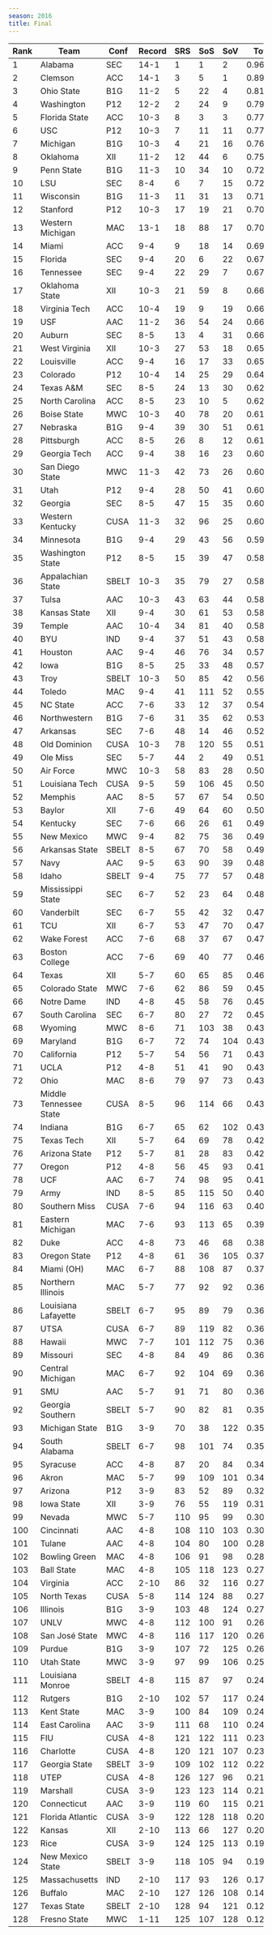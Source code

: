 ```yaml
---
season: 2016
title: Final
---
```

<table class="display"><thead><tr><th>Rank</th><th>Team</th><th>Conf</th><th>Record</th><th>SRS</th><th>SoS</th><th>SoV</th><th>Total</th></tr></thead><tbody>
<tr><td>1</td><td>Alabama</td><td>SEC</td><td>14-1</td><td>1</td><td>1</td><td>2</td><td>0.96480</td></tr>
<tr><td>2</td><td>Clemson</td><td>ACC</td><td>14-1</td><td>3</td><td>5</td><td>1</td><td>0.89852</td></tr>
<tr><td>3</td><td>Ohio State</td><td>B1G</td><td>11-2</td><td>5</td><td>22</td><td>4</td><td>0.81356</td></tr>
<tr><td>4</td><td>Washington</td><td>P12</td><td>12-2</td><td>2</td><td>24</td><td>9</td><td>0.79963</td></tr>
<tr><td>5</td><td>Florida State</td><td>ACC</td><td>10-3</td><td>8</td><td>3</td><td>3</td><td>0.77797</td></tr>
<tr><td>6</td><td>USC</td><td>P12</td><td>10-3</td><td>7</td><td>11</td><td>11</td><td>0.77251</td></tr>
<tr><td>7</td><td>Michigan</td><td>B1G</td><td>10-3</td><td>4</td><td>21</td><td>16</td><td>0.76301</td></tr>
<tr><td>8</td><td>Oklahoma</td><td>XII</td><td>11-2</td><td>12</td><td>44</td><td>6</td><td>0.75764</td></tr>
<tr><td>9</td><td>Penn State</td><td>B1G</td><td>11-3</td><td>10</td><td>34</td><td>10</td><td>0.72859</td></tr>
<tr><td>10</td><td>LSU</td><td>SEC</td><td>8-4</td><td>6</td><td>7</td><td>15</td><td>0.72566</td></tr>
<tr><td>11</td><td>Wisconsin</td><td>B1G</td><td>11-3</td><td>11</td><td>31</td><td>13</td><td>0.71091</td></tr>
<tr><td>12</td><td>Stanford</td><td>P12</td><td>10-3</td><td>17</td><td>19</td><td>21</td><td>0.70950</td></tr>
<tr><td>13</td><td>Western Michigan</td><td>MAC</td><td>13-1</td><td>18</td><td>88</td><td>17</td><td>0.70131</td></tr>
<tr><td>14</td><td>Miami</td><td>ACC</td><td>9-4</td><td>9</td><td>18</td><td>14</td><td>0.69079</td></tr>
<tr><td>15</td><td>Florida</td><td>SEC</td><td>9-4</td><td>20</td><td>6</td><td>22</td><td>0.67792</td></tr>
<tr><td>16</td><td>Tennessee</td><td>SEC</td><td>9-4</td><td>22</td><td>29</td><td>7</td><td>0.67214</td></tr>
<tr><td>17</td><td>Oklahoma State</td><td>XII</td><td>10-3</td><td>21</td><td>59</td><td>8</td><td>0.66796</td></tr>
<tr><td>18</td><td>Virginia Tech</td><td>ACC</td><td>10-4</td><td>19</td><td>9</td><td>19</td><td>0.66749</td></tr>
<tr><td>19</td><td>USF</td><td>AAC</td><td>11-2</td><td>36</td><td>54</td><td>24</td><td>0.66407</td></tr>
<tr><td>20</td><td>Auburn</td><td>SEC</td><td>8-5</td><td>13</td><td>4</td><td>31</td><td>0.66235</td></tr>
<tr><td>21</td><td>West Virginia</td><td>XII</td><td>10-3</td><td>27</td><td>53</td><td>18</td><td>0.65871</td></tr>
<tr><td>22</td><td>Louisville</td><td>ACC</td><td>9-4</td><td>16</td><td>17</td><td>33</td><td>0.65341</td></tr>
<tr><td>23</td><td>Colorado</td><td>P12</td><td>10-4</td><td>14</td><td>25</td><td>29</td><td>0.64225</td></tr>
<tr><td>24</td><td>Texas A&M</td><td>SEC</td><td>8-5</td><td>24</td><td>13</td><td>30</td><td>0.62828</td></tr>
<tr><td>25</td><td>North Carolina</td><td>ACC</td><td>8-5</td><td>23</td><td>10</td><td>5</td><td>0.62333</td></tr>
<tr><td>26</td><td>Boise State</td><td>MWC</td><td>10-3</td><td>40</td><td>78</td><td>20</td><td>0.61591</td></tr>
<tr><td>27</td><td>Nebraska</td><td>B1G</td><td>9-4</td><td>39</td><td>30</td><td>51</td><td>0.61132</td></tr>
<tr><td>28</td><td>Pittsburgh</td><td>ACC</td><td>8-5</td><td>26</td><td>8</td><td>12</td><td>0.61060</td></tr>
<tr><td>29</td><td>Georgia Tech</td><td>ACC</td><td>9-4</td><td>38</td><td>16</td><td>23</td><td>0.60876</td></tr>
<tr><td>30</td><td>San Diego State</td><td>MWC</td><td>11-3</td><td>42</td><td>73</td><td>26</td><td>0.60848</td></tr>
<tr><td>31</td><td>Utah</td><td>P12</td><td>9-4</td><td>28</td><td>50</td><td>41</td><td>0.60626</td></tr>
<tr><td>32</td><td>Georgia</td><td>SEC</td><td>8-5</td><td>47</td><td>15</td><td>35</td><td>0.60427</td></tr>
<tr><td>33</td><td>Western Kentucky</td><td>CUSA</td><td>11-3</td><td>32</td><td>96</td><td>25</td><td>0.60388</td></tr>
<tr><td>34</td><td>Minnesota</td><td>B1G</td><td>9-4</td><td>29</td><td>43</td><td>56</td><td>0.59536</td></tr>
<tr><td>35</td><td>Washington State</td><td>P12</td><td>8-5</td><td>15</td><td>39</td><td>47</td><td>0.58811</td></tr>
<tr><td>36</td><td>Appalachian State</td><td>SBELT</td><td>10-3</td><td>35</td><td>79</td><td>27</td><td>0.58700</td></tr>
<tr><td>37</td><td>Tulsa</td><td>AAC</td><td>10-3</td><td>43</td><td>63</td><td>44</td><td>0.58695</td></tr>
<tr><td>38</td><td>Kansas State</td><td>XII</td><td>9-4</td><td>30</td><td>61</td><td>53</td><td>0.58613</td></tr>
<tr><td>39</td><td>Temple</td><td>AAC</td><td>10-4</td><td>34</td><td>81</td><td>40</td><td>0.58566</td></tr>
<tr><td>40</td><td>BYU</td><td>IND</td><td>9-4</td><td>37</td><td>51</td><td>43</td><td>0.58408</td></tr>
<tr><td>41</td><td>Houston</td><td>AAC</td><td>9-4</td><td>46</td><td>76</td><td>34</td><td>0.57481</td></tr>
<tr><td>42</td><td>Iowa</td><td>B1G</td><td>8-5</td><td>25</td><td>33</td><td>48</td><td>0.57235</td></tr>
<tr><td>43</td><td>Troy</td><td>SBELT</td><td>10-3</td><td>50</td><td>85</td><td>42</td><td>0.56596</td></tr>
<tr><td>44</td><td>Toledo</td><td>MAC</td><td>9-4</td><td>41</td><td>111</td><td>52</td><td>0.55018</td></tr>
<tr><td>45</td><td>NC State</td><td>ACC</td><td>7-6</td><td>33</td><td>12</td><td>37</td><td>0.54822</td></tr>
<tr><td>46</td><td>Northwestern</td><td>B1G</td><td>7-6</td><td>31</td><td>35</td><td>62</td><td>0.53620</td></tr>
<tr><td>47</td><td>Arkansas</td><td>SEC</td><td>7-6</td><td>48</td><td>14</td><td>46</td><td>0.52916</td></tr>
<tr><td>48</td><td>Old Dominion</td><td>CUSA</td><td>10-3</td><td>78</td><td>120</td><td>55</td><td>0.51670</td></tr>
<tr><td>49</td><td>Ole Miss</td><td>SEC</td><td>5-7</td><td>44</td><td>2</td><td>49</td><td>0.51050</td></tr>
<tr><td>50</td><td>Air Force</td><td>MWC</td><td>10-3</td><td>58</td><td>83</td><td>28</td><td>0.50923</td></tr>
<tr><td>51</td><td>Louisiana Tech</td><td>CUSA</td><td>9-5</td><td>59</td><td>106</td><td>45</td><td>0.50649</td></tr>
<tr><td>52</td><td>Memphis</td><td>AAC</td><td>8-5</td><td>57</td><td>67</td><td>54</td><td>0.50440</td></tr>
<tr><td>53</td><td>Baylor</td><td>XII</td><td>7-6</td><td>49</td><td>64</td><td>60</td><td>0.50165</td></tr>
<tr><td>54</td><td>Kentucky</td><td>SEC</td><td>7-6</td><td>66</td><td>26</td><td>61</td><td>0.49728</td></tr>
<tr><td>55</td><td>New Mexico</td><td>MWC</td><td>9-4</td><td>82</td><td>75</td><td>36</td><td>0.49547</td></tr>
<tr><td>56</td><td>Arkansas State</td><td>SBELT</td><td>8-5</td><td>67</td><td>70</td><td>58</td><td>0.49366</td></tr>
<tr><td>57</td><td>Navy</td><td>AAC</td><td>9-5</td><td>63</td><td>90</td><td>39</td><td>0.48947</td></tr>
<tr><td>58</td><td>Idaho</td><td>SBELT</td><td>9-4</td><td>75</td><td>77</td><td>57</td><td>0.48201</td></tr>
<tr><td>59</td><td>Mississippi State</td><td>SEC</td><td>6-7</td><td>52</td><td>23</td><td>64</td><td>0.48020</td></tr>
<tr><td>60</td><td>Vanderbilt</td><td>SEC</td><td>6-7</td><td>55</td><td>42</td><td>32</td><td>0.47592</td></tr>
<tr><td>61</td><td>TCU</td><td>XII</td><td>6-7</td><td>53</td><td>47</td><td>70</td><td>0.47241</td></tr>
<tr><td>62</td><td>Wake Forest</td><td>ACC</td><td>7-6</td><td>68</td><td>37</td><td>67</td><td>0.47108</td></tr>
<tr><td>63</td><td>Boston College</td><td>ACC</td><td>7-6</td><td>69</td><td>40</td><td>77</td><td>0.46956</td></tr>
<tr><td>64</td><td>Texas</td><td>XII</td><td>5-7</td><td>60</td><td>65</td><td>85</td><td>0.46822</td></tr>
<tr><td>65</td><td>Colorado State</td><td>MWC</td><td>7-6</td><td>62</td><td>86</td><td>59</td><td>0.45350</td></tr>
<tr><td>66</td><td>Notre Dame</td><td>IND</td><td>4-8</td><td>45</td><td>58</td><td>76</td><td>0.45339</td></tr>
<tr><td>67</td><td>South Carolina</td><td>SEC</td><td>6-7</td><td>80</td><td>27</td><td>72</td><td>0.45020</td></tr>
<tr><td>68</td><td>Wyoming</td><td>MWC</td><td>8-6</td><td>71</td><td>103</td><td>38</td><td>0.43945</td></tr>
<tr><td>69</td><td>Maryland</td><td>B1G</td><td>6-7</td><td>72</td><td>74</td><td>104</td><td>0.43923</td></tr>
<tr><td>70</td><td>California</td><td>P12</td><td>5-7</td><td>54</td><td>56</td><td>71</td><td>0.43890</td></tr>
<tr><td>71</td><td>UCLA</td><td>P12</td><td>4-8</td><td>51</td><td>41</td><td>90</td><td>0.43547</td></tr>
<tr><td>72</td><td>Ohio</td><td>MAC</td><td>8-6</td><td>79</td><td>97</td><td>73</td><td>0.43485</td></tr>
<tr><td>73</td><td>Middle Tennessee State</td><td>CUSA</td><td>8-5</td><td>96</td><td>114</td><td>66</td><td>0.43378</td></tr>
<tr><td>74</td><td>Indiana</td><td>B1G</td><td>6-7</td><td>65</td><td>62</td><td>102</td><td>0.43338</td></tr>
<tr><td>75</td><td>Texas Tech</td><td>XII</td><td>5-7</td><td>64</td><td>69</td><td>78</td><td>0.42790</td></tr>
<tr><td>76</td><td>Arizona State</td><td>P12</td><td>5-7</td><td>81</td><td>28</td><td>83</td><td>0.42404</td></tr>
<tr><td>77</td><td>Oregon</td><td>P12</td><td>4-8</td><td>56</td><td>45</td><td>93</td><td>0.41745</td></tr>
<tr><td>78</td><td>UCF</td><td>AAC</td><td>6-7</td><td>74</td><td>98</td><td>95</td><td>0.41124</td></tr>
<tr><td>79</td><td>Army</td><td>IND</td><td>8-5</td><td>85</td><td>115</td><td>50</td><td>0.40443</td></tr>
<tr><td>80</td><td>Southern Miss</td><td>CUSA</td><td>7-6</td><td>94</td><td>116</td><td>63</td><td>0.40256</td></tr>
<tr><td>81</td><td>Eastern Michigan</td><td>MAC</td><td>7-6</td><td>93</td><td>113</td><td>65</td><td>0.39044</td></tr>
<tr><td>82</td><td>Duke</td><td>ACC</td><td>4-8</td><td>73</td><td>46</td><td>68</td><td>0.38230</td></tr>
<tr><td>83</td><td>Oregon State</td><td>P12</td><td>4-8</td><td>61</td><td>36</td><td>105</td><td>0.37664</td></tr>
<tr><td>84</td><td>Miami (OH)</td><td>MAC</td><td>6-7</td><td>88</td><td>108</td><td>87</td><td>0.37253</td></tr>
<tr><td>85</td><td>Northern Illinois</td><td>MAC</td><td>5-7</td><td>77</td><td>92</td><td>92</td><td>0.36929</td></tr>
<tr><td>86</td><td>Louisiana Lafayette</td><td>SBELT</td><td>6-7</td><td>95</td><td>89</td><td>79</td><td>0.36675</td></tr>
<tr><td>87</td><td>UTSA</td><td>CUSA</td><td>6-7</td><td>89</td><td>119</td><td>82</td><td>0.36661</td></tr>
<tr><td>88</td><td>Hawaii</td><td>MWC</td><td>7-7</td><td>101</td><td>112</td><td>75</td><td>0.36659</td></tr>
<tr><td>89</td><td>Missouri</td><td>SEC</td><td>4-8</td><td>84</td><td>49</td><td>86</td><td>0.36607</td></tr>
<tr><td>90</td><td>Central Michigan</td><td>MAC</td><td>6-7</td><td>92</td><td>104</td><td>69</td><td>0.36447</td></tr>
<tr><td>91</td><td>SMU</td><td>AAC</td><td>5-7</td><td>91</td><td>71</td><td>80</td><td>0.36328</td></tr>
<tr><td>92</td><td>Georgia Southern</td><td>SBELT</td><td>5-7</td><td>90</td><td>82</td><td>81</td><td>0.35742</td></tr>
<tr><td>93</td><td>Michigan State</td><td>B1G</td><td>3-9</td><td>70</td><td>38</td><td>122</td><td>0.35546</td></tr>
<tr><td>94</td><td>South Alabama</td><td>SBELT</td><td>6-7</td><td>98</td><td>101</td><td>74</td><td>0.35499</td></tr>
<tr><td>95</td><td>Syracuse</td><td>ACC</td><td>4-8</td><td>87</td><td>20</td><td>84</td><td>0.34404</td></tr>
<tr><td>96</td><td>Akron</td><td>MAC</td><td>5-7</td><td>99</td><td>109</td><td>101</td><td>0.34025</td></tr>
<tr><td>97</td><td>Arizona</td><td>P12</td><td>3-9</td><td>83</td><td>52</td><td>89</td><td>0.32546</td></tr>
<tr><td>98</td><td>Iowa State</td><td>XII</td><td>3-9</td><td>76</td><td>55</td><td>119</td><td>0.31907</td></tr>
<tr><td>99</td><td>Nevada</td><td>MWC</td><td>5-7</td><td>110</td><td>95</td><td>99</td><td>0.30922</td></tr>
<tr><td>100</td><td>Cincinnati</td><td>AAC</td><td>4-8</td><td>108</td><td>110</td><td>103</td><td>0.30139</td></tr>
<tr><td>101</td><td>Tulane</td><td>AAC</td><td>4-8</td><td>104</td><td>80</td><td>100</td><td>0.28992</td></tr>
<tr><td>102</td><td>Bowling Green</td><td>MAC</td><td>4-8</td><td>106</td><td>91</td><td>98</td><td>0.28164</td></tr>
<tr><td>103</td><td>Ball State</td><td>MAC</td><td>4-8</td><td>105</td><td>118</td><td>123</td><td>0.27991</td></tr>
<tr><td>104</td><td>Virginia</td><td>ACC</td><td>2-10</td><td>86</td><td>32</td><td>116</td><td>0.27665</td></tr>
<tr><td>105</td><td>North Texas</td><td>CUSA</td><td>5-8</td><td>114</td><td>124</td><td>88</td><td>0.27431</td></tr>
<tr><td>106</td><td>Illinois</td><td>B1G</td><td>3-9</td><td>103</td><td>48</td><td>124</td><td>0.27262</td></tr>
<tr><td>107</td><td>UNLV</td><td>MWC</td><td>4-8</td><td>112</td><td>100</td><td>91</td><td>0.26467</td></tr>
<tr><td>108</td><td>San José State</td><td>MWC</td><td>4-8</td><td>116</td><td>117</td><td>120</td><td>0.26222</td></tr>
<tr><td>109</td><td>Purdue</td><td>B1G</td><td>3-9</td><td>107</td><td>72</td><td>125</td><td>0.26122</td></tr>
<tr><td>110</td><td>Utah State</td><td>MWC</td><td>3-9</td><td>97</td><td>99</td><td>106</td><td>0.25455</td></tr>
<tr><td>111</td><td>Louisiana Monroe</td><td>SBELT</td><td>4-8</td><td>115</td><td>87</td><td>97</td><td>0.24889</td></tr>
<tr><td>112</td><td>Rutgers</td><td>B1G</td><td>2-10</td><td>102</td><td>57</td><td>117</td><td>0.24869</td></tr>
<tr><td>113</td><td>Kent State</td><td>MAC</td><td>3-9</td><td>100</td><td>84</td><td>109</td><td>0.24802</td></tr>
<tr><td>114</td><td>East Carolina</td><td>AAC</td><td>3-9</td><td>111</td><td>68</td><td>110</td><td>0.24249</td></tr>
<tr><td>115</td><td>FIU</td><td>CUSA</td><td>4-8</td><td>121</td><td>122</td><td>111</td><td>0.23795</td></tr>
<tr><td>116</td><td>Charlotte</td><td>CUSA</td><td>4-8</td><td>120</td><td>121</td><td>107</td><td>0.23437</td></tr>
<tr><td>117</td><td>Georgia State</td><td>SBELT</td><td>3-9</td><td>109</td><td>102</td><td>112</td><td>0.22276</td></tr>
<tr><td>118</td><td>UTEP</td><td>CUSA</td><td>4-8</td><td>126</td><td>127</td><td>96</td><td>0.21945</td></tr>
<tr><td>119</td><td>Marshall</td><td>CUSA</td><td>3-9</td><td>123</td><td>123</td><td>114</td><td>0.21842</td></tr>
<tr><td>120</td><td>Connecticut</td><td>AAC</td><td>3-9</td><td>119</td><td>60</td><td>115</td><td>0.21752</td></tr>
<tr><td>121</td><td>Florida Atlantic</td><td>CUSA</td><td>3-9</td><td>122</td><td>128</td><td>118</td><td>0.20657</td></tr>
<tr><td>122</td><td>Kansas</td><td>XII</td><td>2-10</td><td>113</td><td>66</td><td>127</td><td>0.20304</td></tr>
<tr><td>123</td><td>Rice</td><td>CUSA</td><td>3-9</td><td>124</td><td>125</td><td>113</td><td>0.19928</td></tr>
<tr><td>124</td><td>New Mexico State</td><td>SBELT</td><td>3-9</td><td>118</td><td>105</td><td>94</td><td>0.19784</td></tr>
<tr><td>125</td><td>Massachusetts</td><td>IND</td><td>2-10</td><td>117</td><td>93</td><td>126</td><td>0.17554</td></tr>
<tr><td>126</td><td>Buffalo</td><td>MAC</td><td>2-10</td><td>127</td><td>126</td><td>108</td><td>0.14493</td></tr>
<tr><td>127</td><td>Texas State</td><td>SBELT</td><td>2-10</td><td>128</td><td>94</td><td>121</td><td>0.12613</td></tr>
<tr><td>128</td><td>Fresno State</td><td>MWC</td><td>1-11</td><td>125</td><td>107</td><td>128</td><td>0.12499</td></tr>
</tbody></table>
